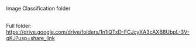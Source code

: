 Image Classification folder

<br>Full folder:
<br>https://drive.google.com/drive/folders/1n1iQTxD-FCJcyXA3cAXB8UbpL-3V-qKJ?usp=share_link

